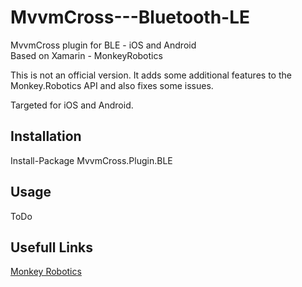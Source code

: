 # MvvmCross---Bluetooth-LE   
MvvmCross plugin for BLE - iOS and Android   
Based on Xamarin - MonkeyRobotics  

This is not an official version. It adds some additional features to the Monkey.Robotics API and also fixes some issues.  

Targeted for iOS and Android.
    
## Installation
   
Install-Package MvvmCross.Plugin.BLE   

## Usage   
   
ToDo  

## Usefull Links

[Monkey Robotics](https://github.com/xamarin/Monkey.Robotics)




